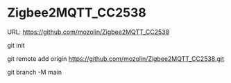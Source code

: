 # Zigbee2MQTT_CC2538

URL: https://github.com/mozolin/Zigbee2MQTT_CC2538

git init

git remote add origin https://github.com/mozolin/Zigbee2MQTT_CC2538.git

git branch -M main

